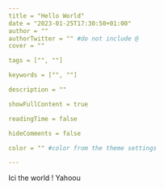 ```yaml
---
title = "Hello World"
date = "2023-01-25T17:30:50+01:00"
author = ""
authorTwitter = "" #do not include @
cover = ""

tags = ["", ""]

keywords = ["", ""]

description = ""

showFullContent = true

readingTime = false

hideComments = false

color = "" #color from the theme settings

---
```


Ici the world ! Yahoou
